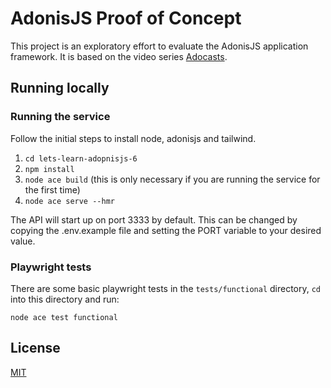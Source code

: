 
# AdonisJS Proof of Concept

This project is an exploratory effort to evaluate the AdonisJS application framework. It is based on the video series [Adocasts](https://adocasts.com/series/lets-learn-adonisjs-6).

## Running locally

### Running the service

Follow the initial steps to install node, adonisjs and tailwind.

1. ```cd lets-learn-adopnisjs-6```
2. ```npm install```
3. ```node ace build``` (this is only necessary if you are running the service for the first time)
4. ```node ace serve --hmr```

The API will start up on port 3333 by default. This can be changed by copying the .env.example file and setting the PORT variable to your desired value.

### Playwright tests

There are some basic playwright tests in the ```tests/functional``` directory, ```cd``` into this directory and run:

```node ace test functional```

## License

[MIT](https://choosealicense.com/licenses/mit/)
